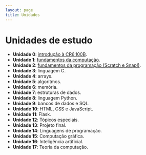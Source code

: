```yaml
---
layout: page
title: Unidades
---
```


# Unidades de estudo
<ul class="fa-ul">
  <li><span class="fa-li fa-regular fa-book-open-reader"></span>
      <div><strong>Unidade 0</strong>: <a href="/unidades/0/">introdução à CR6.100B</a>.</div></li>
  <li><span class="fa-li fa-solid fa-microchip"></span>
      <div><strong>Unidade 1</strong>: <a href="/unidades/1/">fundamentos da computação</a>.</div></li>
  <li><span class="fa-li fa-solid fa-gear-complex-code"></span>
      <div><strong>Unidade 2</strong>: <a href="/unidades/2/">fundamentos da programação (Scratch e
      Snap!)</a>.</div></li>
  <li><span class="fa-li fa-solid fa-c"></span>
      <div><strong>Unidade 3</strong>: linguagem C.</div></li>
  <li><span class="fa-li fa-kit fa-array fa-lg"></span>
      <div><strong>Unidade 4</strong>: arrays.</div></li>
  <li><span class="fa-li fa-solid fa-arrow-down-1-9"></span>
      <div><strong>Unidade 5</strong>: algoritmos.</div></li>
  <li><span class="fa-li fa-regular fa-memory"></span>
      <div><strong>Unidade 6</strong>: memória.</div></li>
  <li><span class="fa-li fa-light fa-circle-nodes"></span>
      <div><strong>Unidade 7</strong>: estruturas de dados.</div></li>
  <li><span class="fa-li fa-brands fa-python"></span>
      <div><strong>Unidade 8</strong>: linguagem Python.</div></li>
  <li><span class="fa-li fa-solid fa-database"></span>
      <div><strong>Unidade 9</strong>: bancos de dados e SQL.</div></li>
  <li><span class="fa-li fa-brands fa-square-js"></span>
      <div><strong>Unidade 10</strong>: HTML, CSS e JavaScript.</div></li>
  <li><span class="fa-li fa-kit fa-flask"></span>
      <div><strong>Unidade 11</strong>: Flask.</div></li>
  <li><span class="fa-li fa-solid fa-list-check"></span>
      <div><strong>Unidade 12</strong>: Tópicos especiais.</div></li>
  <li><span class="fa-li fa-regular fa-graduation-cap"></span>
      <div><strong>Unidade 13</strong>: Projeto final.</div></li>
  <li><span class="fa-li fa-light fa-language"></span>
      <div><strong>Unidade 14</strong>: Linguagens de programação.</div></li>
  <li><span class="fa-li fa-regular fa-alien-8bit"></span>
      <div><strong>Unidade 15</strong>: Computação gráfica.</div></li>
  <li><span class="fa-li fa-light fa-user-robot"></span>
      <div><strong>Unidade 16</strong>: Inteligência artificial.</div></li>
  <li><span class="fa-li fa-sharp fa-solid fa-book"></span>
      <div><strong>Unidade 17</strong>: Teoria da computação.</div></li>
</ul>




